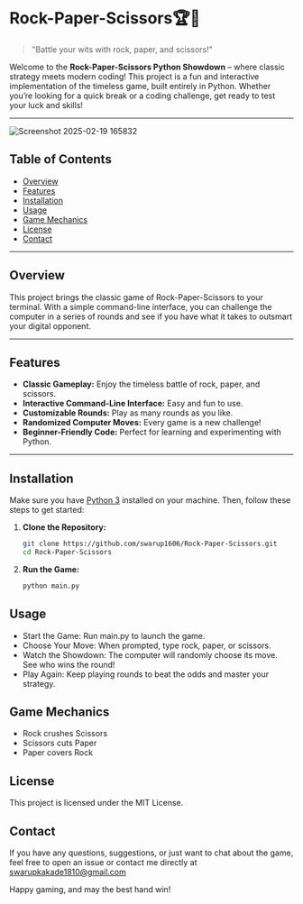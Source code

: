 # Rock-Paper-Scissors🏆🤩

> "Battle your wits with rock, paper, and scissors!"  

Welcome to the **Rock-Paper-Scissors Python Showdown** – where classic strategy meets modern coding! This project is a fun and interactive implementation of the timeless game, built entirely in Python. Whether you’re looking for a quick break or a coding challenge, get ready to test your luck and skills!

---

![Screenshot 2025-02-19 165832](https://github.com/user-attachments/assets/f8300545-d254-431d-b3cb-7a7998157af5)

## Table of Contents

- [Overview](#overview)
- [Features](#features)
- [Installation](#installation)
- [Usage](#usage)
- [Game Mechanics](#game-mechanics)
- [License](#license)
- [Contact](#contact)

---

## Overview

This project brings the classic game of Rock-Paper-Scissors to your terminal. With a simple command-line interface, you can challenge the computer in a series of rounds and see if you have what it takes to outsmart your digital opponent.

---

## Features

- **Classic Gameplay:** Enjoy the timeless battle of rock, paper, and scissors.
- **Interactive Command-Line Interface:** Easy and fun to use.
- **Customizable Rounds:** Play as many rounds as you like.
- **Randomized Computer Moves:** Every game is a new challenge!
- **Beginner-Friendly Code:** Perfect for learning and experimenting with Python.

---

## Installation

Make sure you have [Python 3](https://www.python.org/downloads/) installed on your machine. Then, follow these steps to get started:

1. **Clone the Repository:**

   ```bash
   git clone https://github.com/swarup1606/Rock-Paper-Scissors.git
   cd Rock-Paper-Scissors

2. **Run the Game:**
   ```bash
   python main.py

## Usage
- Start the Game: Run main.py to launch the game.
- Choose Your Move: When prompted, type rock, paper, or scissors.
- Watch the Showdown: The computer will randomly choose its move. See who wins the round!
- Play Again: Keep playing rounds to beat the odds and master your strategy.

## Game Mechanics
- Rock crushes Scissors
- Scissors cuts Paper
- Paper covers Rock

## License
This project is licensed under the MIT License.

## Contact
If you have any questions, suggestions, or just want to chat about the game, feel free to open an issue or contact me directly at 
swarupkakade1810@gmail.com

Happy gaming, and may the best hand win!
